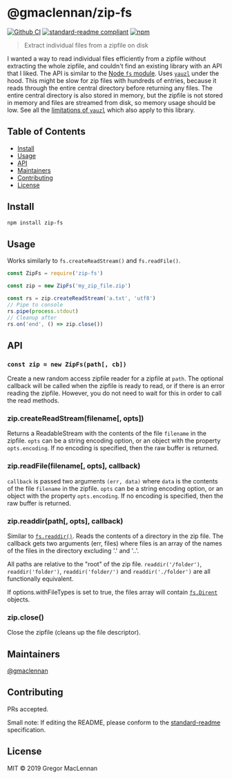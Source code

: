 # @gmaclennan/zip-fs

[![Github CI](https://github.com/gmaclennan/zip-fs/workflows/Node%20CI/badge.svg)](https://github.com/gmaclennan/zip-fs/actions)
[![standard-readme compliant](https://img.shields.io/badge/standard--readme-OK-green.svg?style=flat-square)](https://github.com/RichardLitt/standard-readme)
[![npm](https://img.shields.io/npm/v/zip-fs?style=flat-square)](https://npmjs.org/package/@gmaclennan/zip-fs)

> Extract individual files from a zipfile on disk

I wanted a way to read individual files efficiently from a zipfile without extracting the whole zipfile, and couldn't find an existing library with an API that I liked. The API is similar to the [Node `fs` module](https://nodejs.org/api/fs.html). Uses [`yauzl`](https://github.com/thejoshwolfe/yauzl) under the hood. This might be slow for zip files with hundreds of entries, because it reads through the entire central directory before returning any files. The entire central directory is also stored in memory, but the zipfile is not stored in memory and files are streamed from disk, so memory usage should be low. See all the [limitations of `yauzl`](https://github.com/thejoshwolfe/yauzl#limitations) which also apply to this library.

## Table of Contents

- [Install](#install)
- [Usage](#usage)
- [API](#api)
- [Maintainers](#maintainers)
- [Contributing](#contributing)
- [License](#license)

## Install

```sh
npm install zip-fs
```

## Usage

Works similarly to `fs.createReadStream()` and `fs.readFile()`.

```js
const ZipFs = require('zip-fs')

const zip = new ZipFs('my_zip_file.zip')

const rs = zip.createReadStream('a.txt', 'utf8')
// Pipe to console
rs.pipe(process.stdout)
// Cleanup after
rs.on('end', () => zip.close())
```

## API

### `const zip = new ZipFs(path[, cb])`

Create a new random access zipfile reader for a zipfile at `path`. The optional callback will be called when the zipfile is ready to read, or if there is an error reading the zipfile. However, you do not need to wait for this in order to call the read methods.

### zip.createReadStream(filename[, opts])

Returns a ReadableStream with the contents of the file `filename` in the zipfile. `opts` can be a string encoding option, or an object with the property `opts.encoding`. If no encoding is specified, then the raw buffer is returned.

### zip.readFile(filename[, opts], callback)

`callback` is passed two arguments `(err, data)` where `data` is the contents of the file `filename` in the zipfile. `opts` can be a string encoding option, or an object with the property `opts.encoding`. If no encoding is specified, then the raw buffer is returned.

### zip.readdir(path[, opts], callback)

Similar to [`fs.readdir()`](https://nodejs.org/api/fs.html#fs_fs_readdir_path_options_callback). Reads the contents of a directory in the zip file. The callback gets two arguments (err, files) where files is an array of the names of the files in the directory excluding '.' and '..'.

All paths are relative to the "root" of the zip file. `readdir('/folder')`, `readdir('folder')`, `readdir('folder/')` and `readdir('./folder')` are all functionally equivalent.

If options.withFileTypes is set to true, the files array will contain [`fs.Dirent`](https://nodejs.org/api/fs.html#fs_class_fs_dirent) objects.

### zip.close()

Close the zipfile (cleans up the file descriptor).

## Maintainers

[@gmaclennan](https://github.com/gmaclennan)

## Contributing

PRs accepted.

Small note: If editing the README, please conform to the [standard-readme](https://github.com/RichardLitt/standard-readme) specification.

## License

MIT © 2019 Gregor MacLennan
